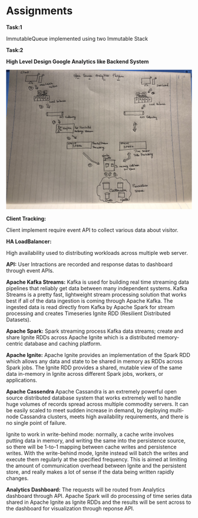 # Assignments

**Task:1**

ImmutableQueue implemented using two Immutable Stack 


**Task:2**

**High Level Design Google Analytics like Backend System**

![alt text](high_level_design.jpeg)

**Client Tracking:**

Client implement require event API to collect various data about visitor.

**HA LoadBalancer:**

High availability used to distributing workloads across multiple web server.

**API:**
User Intractions are recorded and response datas to dashboard through event APIs.

**Apache Kafka Streams:**
Kafka is used for building real time streaming data pipelines that reliably 
get data between many independent systems.
Kafka Streams is a pretty fast, lightweight stream processing solution that works best if all of the data ingestion is coming through Apache Kafka. The ingested data is read directly from Kafka by Apache Spark for stream processing and creates Timeseries Ignite RDD (Resilient Distributed Datasets).

**Apache Spark:**
Spark streaming process Kafka data streams; create and share Ignite RDDs across Apache Ignite
which is a distributed memory-centric database and caching platform.

**Apache Ignite:**
Apache Ignite provides an implementation of the Spark RDD which allows any data and state to be shared in memory as RDDs across Spark jobs. The Ignite RDD provides a shared, mutable view of the same data in-memory in Ignite across different Spark jobs, workers, or applications.

**Apache Cassendra**
Apache Cassandra is an extremely powerful open source distributed database system that works extremely well to handle huge volumes of records spread across multiple commodity servers. It can be easily scaled to meet sudden increase in demand, by deploying multi-node Cassandra clusters, meets high availability requirements, and there is no single point of failure.

Ignite to work in write-behind mode: normally, a cache write involves putting data in memory, and writing the same into the persistence source, so there will be 1-to-1 mapping between cache writes and persistence writes. With the write-behind mode, Ignite instead will batch the writes and execute them regularly at the specified frequency. This is aimed at limiting the amount of communication overhead between Ignite and the persistent store, and really makes a lot of sense if the data being written rapidly changes.

**Analytics Dashboard:**
The requests will be routed from Analytics dashboard through API. Apache Spark will do processing of time series data shared in Apache Ignite as Ignite RDDs and the results will be sent across to the dashboard for visualization through reponse API.

